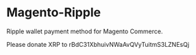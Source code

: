 Magento-Ripple
==============

Ripple wallet payment method for Magento Commerce.

Please donate XRP to rBdC31XbhuivNWaAvQVyTuitmS3LZNEsQj